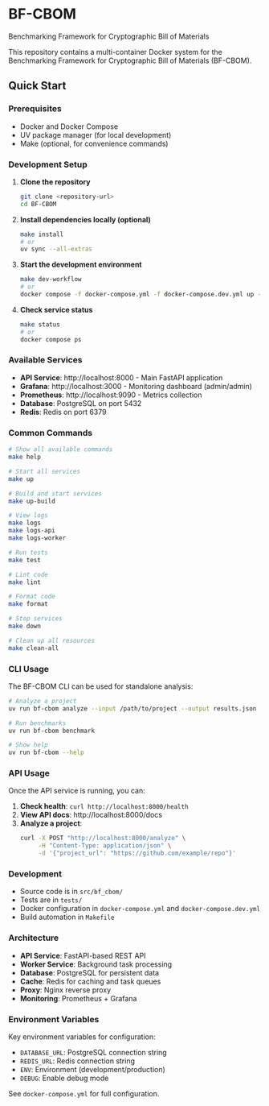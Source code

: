 # BF-CBOM
Benchmarking Framework for Cryptographic Bill of Materials

This repository contains a multi-container Docker system for the Benchmarking Framework for Cryptographic Bill of Materials (BF-CBOM).

## Quick Start

### Prerequisites
- Docker and Docker Compose
- UV package manager (for local development)
- Make (optional, for convenience commands)

### Development Setup

1. **Clone the repository**
   ```bash
   git clone <repository-url>
   cd BF-CBOM
   ```

2. **Install dependencies locally (optional)**
   ```bash
   make install
   # or
   uv sync --all-extras
   ```

3. **Start the development environment**
   ```bash
   make dev-workflow
   # or
   docker compose -f docker-compose.yml -f docker-compose.dev.yml up -d
   ```

4. **Check service status**
   ```bash
   make status
   # or
   docker compose ps
   ```

### Available Services

- **API Service**: http://localhost:8000 - Main FastAPI application
- **Grafana**: http://localhost:3000 - Monitoring dashboard (admin/admin)
- **Prometheus**: http://localhost:9090 - Metrics collection
- **Database**: PostgreSQL on port 5432
- **Redis**: Redis on port 6379

### Common Commands

```bash
# Show all available commands
make help

# Start all services
make up

# Build and start services
make up-build

# View logs
make logs
make logs-api
make logs-worker

# Run tests
make test

# Lint code
make lint

# Format code
make format

# Stop services
make down

# Clean up all resources
make clean-all
```

### CLI Usage

The BF-CBOM CLI can be used for standalone analysis:

```bash
# Analyze a project
uv run bf-cbom analyze --input /path/to/project --output results.json

# Run benchmarks
uv run bf-cbom benchmark

# Show help
uv run bf-cbom --help
```

### API Usage

Once the API service is running, you can:

1. **Check health**: `curl http://localhost:8000/health`
2. **View API docs**: http://localhost:8000/docs
3. **Analyze a project**: 
   ```bash
   curl -X POST "http://localhost:8000/analyze" \
        -H "Content-Type: application/json" \
        -d '{"project_url": "https://github.com/example/repo"}'
   ```

### Development

- Source code is in `src/bf_cbom/`
- Tests are in `tests/`
- Docker configuration in `docker-compose.yml` and `docker-compose.dev.yml`
- Build automation in `Makefile`

### Architecture

- **API Service**: FastAPI-based REST API
- **Worker Service**: Background task processing
- **Database**: PostgreSQL for persistent data
- **Cache**: Redis for caching and task queues
- **Proxy**: Nginx reverse proxy
- **Monitoring**: Prometheus + Grafana

### Environment Variables

Key environment variables for configuration:

- `DATABASE_URL`: PostgreSQL connection string
- `REDIS_URL`: Redis connection string  
- `ENV`: Environment (development/production)
- `DEBUG`: Enable debug mode

See `docker-compose.yml` for full configuration.
